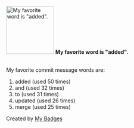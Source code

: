 <img src="https://github.com/my-badges/my-badges/blob/master/src/all-badges/favorite-word/favorite-word.png?raw=true" alt="My favorite word is &quot;added&quot;." title="My favorite word is &quot;added&quot;." width="128">
<strong>My favorite word is &quot;added&quot;.</strong>
<br><br>

My favorite commit message words are:

1. added (used 50 times)
2. and (used 32 times)
3. to (used 31 times)
4. updated (used 26 times)
5. merge (used 25 times)


Created by <a href="https://github.com/my-badges/my-badges">My Badges</a>